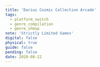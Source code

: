 ```yaml
---
title: 'Darius Cozmic Collection Arcade'
tags:
  - platform_switch
  - genre_compilation
  - genre_shmup
note: 'Strictly Limited Games'
digital: false
physical: true
guide: false
pending: false
date: 2020-08-22
---
```

